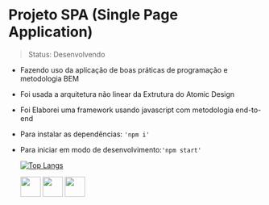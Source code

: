 <h1> Projeto SPA (Single Page Application)</h1>

> Status: Desenvolvendo

<!--ts-->

   - Fazendo uso da aplicação de boas práticas de programação e metodologia BEM
   - Foi usada a arquitetura não linear da Extrutura do Atomic Design
   - Foi Elaborei uma framework usando javascript com metodologia end-to-end
   - Para instalar as dependências: `'npm i'`
   - Para iniciar em modo de desenvolvimento:`'npm start'`


     [![Top Langs](https://github-readme-stats.vercel.app/api/top-langs/?username=carlosvico)](https://github.com/carlosvico/github-readme-stats)

     <img src="https://cdn.jsdelivr.net/gh/devicons/devicon/icons/html/html-original.svg" widht="40" height="40"></img>
     <img src="https://cdn.jsdelivr.net/gh/devicons/devicon/icons/sass/sass-original.svg" widht="40" height="40"></img>
     <img src="https://cdn.jsdelivr.net/gh/devicons/devicon/icons/node/node-original.svg" widht="40" height="40"></img>
     


<!--te-->
